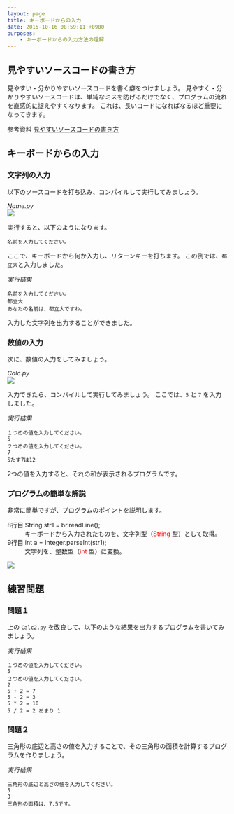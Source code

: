 ```yaml
---
layout: page
title: キーボードからの入力
date: 2015-10-16 08:59:11 +0900
purposes:
    - キーボードからの入力方法の理解
---
```


見やすいソースコードの書き方
----------------------------

見やすい・分かりやすいソースコードを書く癖をつけましょう。
見やすく・分かりやすいソースコードは、単純なミスを防げるだけでなく、プログラムの流れを直感的に捉えやすくなります。
これは、長いコードになればなるほど重要になってきます。

<span class="label label-info">参考資料</span> [見やすいソースコードの書き方](../../appendix/coding_tips.html)

キーボードからの入力
--------------------

### 文字列の入力

以下のソースコードを打ち込み、コンパイルして実行してみましょう。

*Name.py*<br>
![](./pic/Name.python.png)

実行すると、以下のようになります。

    名前を入力してください。

ここで、キーボードから何か入力し、リターンキーを打ちます。
この例では、`都立大`と入力しました。

*実行結果*

    名前を入力してください。
    都立大
    あなたの名前は、都立大ですね。

入力した文字列を出力することができました。

### 数値の入力

次に、数値の入力をしてみましょう。

*Calc.py*<br>
![](./pic/Calc.python.png)

入力できたら、コンパイルして実行してみましょう。
ここでは、`5` と `7` を入力しました。

*実行結果*

    １つめの値を入力してください。
    5
    ２つめの値を入力してください。
    7
    5たす7は12

2つの値を入力すると、それの和が表示されるプログラムです。

### プログラムの簡単な解説

非常に簡単ですが、プログラムのポイントを説明します。


<dl>
<dt>8行目 String str1 = br.readLine();</dt>
<dd>キーボードから入力されたものを、文字列型（<font color="red">String</font> 型）として取得。</dd>
<dt>9行目 int a = Integer.parseInt(str1);</dt>
<dd>文字列を、整数型（<font color="red">int</font> 型）に変換。</dd>
</dl>

![](./pic/calc<?lang>.png)



練習問題
--------

### 問題１

上の `Calc2.py` を改良して、以下のような結果を出力するプログラムを書いてみましょう。

*実行結果*

    １つめの値を入力してください。
    5
    ２つめの値を入力してください。
    2
    5 + 2 = 7
    5 - 2 = 3
    5 * 2 = 10
    5 / 2 = 2 あまり 1

### 問題２

三角形の底辺と高さの値を入力することで、その三角形の面積を計算するプログラムを作りましょう。

*実行結果*

    三角形の底辺と高さの値を入力してください。
    5
    3
    三角形の面積は、7.5です。